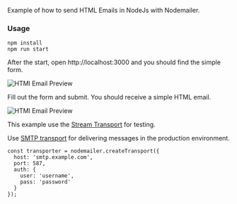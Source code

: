 Example of how to send HTML Emails in NodeJs with Nodemailer.

### Usage

```
npm install
npm run start
```

After the start, open http://localhost:3000 and you should find the simple form. 

![HTMl Email Preview](/thelebster/example-nodemailer-send-html-email/raw/master/public/images/2018-06-30_14-46-24.png)

Fill out the form and submit. You should receive a simple HTML email.

![HTMl Email Preview](/thelebster/example-nodemailer-send-html-email/raw/master/public/images/2018-06-30_14-46-00.png)

This example use the [Stream Transport](https://nodemailer.com/transports/stream/) for testing.

Use [SMTP transport](https://nodemailer.com/smtp/) for delivering messages in&nbsp;the production environment.

```
const transporter = nodemailer.createTransport({
  host: 'smtp.example.com',
  port: 587,
  auth: {
    user: 'username',
    pass: 'password'
  }
});
```
